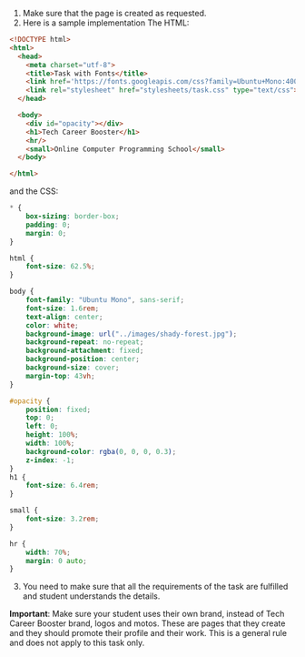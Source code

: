 1. Make sure that the page is created as requested.
2. Here is a sample implementation
The HTML:
``` html
<!DOCTYPE html>
<html>
  <head>
    <meta charset="utf-8">
    <title>Task with Fonts</title>
    <link href='https://fonts.googleapis.com/css?family=Ubuntu+Mono:400,400italic,700,700italic' rel='stylesheet' type='text/css'>
    <link rel="stylesheet" href="stylesheets/task.css" type="text/css">
  </head>

  <body>
    <div id="opacity"></div>
    <h1>Tech Career Booster</h1>
    <hr/>
    <small>Online Computer Programming School</small>
  </body>

</html>
```
and the CSS:
``` CSS
* {
    box-sizing: border-box;
    padding: 0;
    margin: 0;
}

html {
    font-size: 62.5%;
}

body {
    font-family: "Ubuntu Mono", sans-serif;
    font-size: 1.6rem;
    text-align: center;
    color: white;
    background-image: url("../images/shady-forest.jpg");
    background-repeat: no-repeat;
    background-attachment: fixed;
    background-position: center;
    background-size: cover;
    margin-top: 43vh;
}

#opacity {
    position: fixed;
    top: 0;
    left: 0;
    height: 100%;
    width: 100%;
    background-color: rgba(0, 0, 0, 0.3);
    z-index: -1;
}
h1 {
    font-size: 6.4rem;
}

small {
    font-size: 3.2rem;
}

hr {
    width: 70%;
    margin: 0 auto;
}
```
3. You need to make sure that all the requirements of the task are fulfilled and student understands the details.

**Important**: Make sure your student uses their own brand, instead of Tech Career Booster brand, logos and motos. These are pages that they create and they
should promote their profile and their work. This is a general rule and does not apply to this task only.
